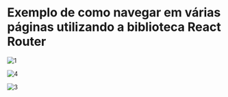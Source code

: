 # Exemplo de como navegar em várias páginas utilizando a biblioteca React Router

![1](https://user-images.githubusercontent.com/63211449/105606022-a96d4700-5d75-11eb-9824-c742846fd381.png)

![4](https://user-images.githubusercontent.com/63211449/105606153-6eb7de80-5d76-11eb-9399-2fd59be6e247.png)

![3](https://user-images.githubusercontent.com/63211449/105606027-ae31fb00-5d75-11eb-83f4-d6cb9f6c4a8e.png)